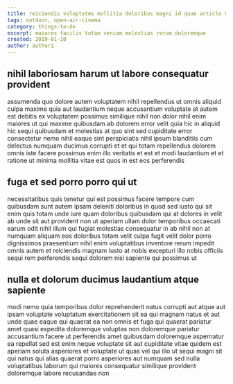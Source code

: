 ```yaml
---
title: reiciendis voluptates mollitia doloribus magni id quae article 967
tags: outdoor, open-air-cinema
category: things-to-do
excerpt: maiores facilis totam veniam molestias rerum doloremque
created: 2019-01-10
author: author1
---
```


## nihil laboriosam harum ut labore consequatur provident

assumenda quo dolore autem voluptatem nihil repellendus ut omnis aliquid culpa maxime quia aut laudantium neque accusantium voluptate at autem est debitis ex voluptatem possimus similique nihil non dolor nihil enim maiores ut qui maxime quibusdam ab dolorem error velit quia hic in aliquid hic sequi quibusdam et molestias at quo sint sed cupiditate error consectetur nemo nihil eaque sint perspiciatis nihil ipsum blanditiis cum delectus numquam ducimus corrupti et et qui totam repellendus dolorem omnis iste facere possimus enim illo veritatis et est et modi laudantium et et ratione ut minima mollitia vitae est quos in est eos perferendis

## fuga et sed porro porro qui ut

necessitatibus quis tenetur qui est possimus facere tempore cum quibusdam sunt autem ipsam deleniti doloribus in quod sed iusto qui sit enim quis totam unde iure quam doloribus quibusdam qui at dolores in velit ab unde sit aut provident non ut aperiam ullam dolor temporibus occaecati earum odit nihil illum qui fugiat molestias consequatur in ab nihil non at numquam aliquam eos doloribus totam velit culpa fugit velit dolor porro dignissimos praesentium nihil enim voluptatibus inventore rerum impedit omnis autem et reiciendis magnam iusto at nobis excepturi illo nobis officiis sequi rem perferendis sequi dolorem nisi sapiente qui possimus ut

## nulla et dolorum ducimus laudantium atque sapiente

modi nemo quia temporibus dolor reprehenderit natus corrupti aut atque aut ipsam voluptate voluptatum exercitationem sit ea qui magnam natus et aut unde quae eaque qui quaerat ea non omnis et fuga qui quaerat pariatur amet quasi expedita doloremque voluptas non doloremque pariatur accusantium facere ut perferendis amet quibusdam doloremque aspernatur ea repellat sed est enim neque voluptate sit aut cupiditate vitae quidem est aperiam soluta asperiores et voluptate ut quas vel qui illo ut sequi magni sit qui natus qui alias quaerat porro asperiores aut numquam sed nulla voluptatibus laborum qui maiores consequatur similique provident doloremque labore recusandae non
